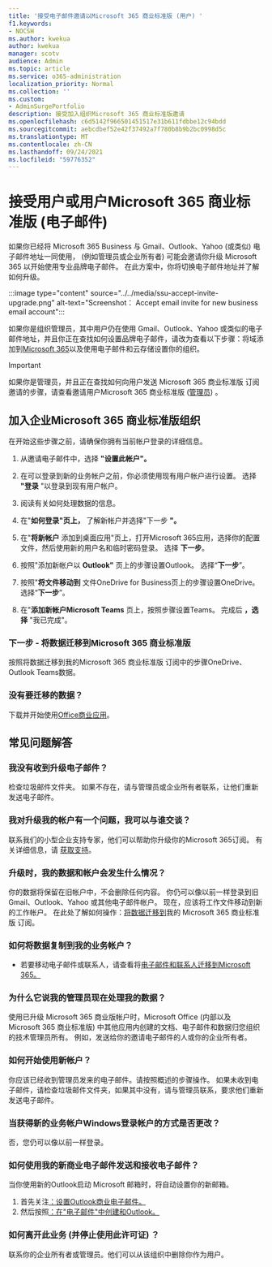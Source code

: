 ```yaml
---
title: '接受电子邮件邀请以Microsoft 365 商业标准版 (用户) '
f1.keywords:
- NOCSH
ms.author: kwekua
author: kwekua
manager: scotv
audience: Admin
ms.topic: article
ms.service: o365-administration
localization_priority: Normal
ms.collection: ''
ms.custom:
- AdminSurgePortfolio
description: 接受加入组织Microsoft 365 商业标准版邀请
ms.openlocfilehash: c6d5142f966501451517e31b611fdbbe12c94bdd
ms.sourcegitcommit: aebcdbef52e42f37492a7f780b8b9b2bc0998d5c
ms.translationtype: MT
ms.contentlocale: zh-CN
ms.lasthandoff: 09/24/2021
ms.locfileid: "59776352"
---
```

# <a name="accept-an-email-invitation-to-a-microsoft-365-business-standard-subscription-user"></a>接受用户或用户Microsoft 365 商业标准版 (电子邮件) 

如果你已经将 Microsoft 365 Business 与 Gmail、Outlook、Yahoo (或类似) 电子邮件地址一同使用， (例如管理员或企业所有者) 可能会邀请你升级 Microsoft 365 以开始使用专业品牌电子邮件。  在此方案中，你将切换电子邮件地址并了解如何升级。

:::image type="content" source="../../media/ssu-accept-invite-upgrade.png" alt-text="Screenshot： Accept email invite for new business email account":::

如果你是组织管理员，其中用户仍在使用 Gmail、Outlook、Yahoo 或类似的电子邮件地址，并且你正在查找如何设置品牌电子邮件，请改为查看以下步骤：将域添加到[Microsoft 365](../setup/add-domain.md)以及使用电子邮件和云存储设置你的组织。 [](../setup/setup-business-standard.md#finish-setting-up)

> [!IMPORTANT]
> 如果你是管理员，并且正在查找如何向用户发送 Microsoft 365 商业标准版 订阅邀请的步骤，请查看邀请用户Microsoft 365 商业标准版 ([管理员](admin-invite-business-standard.md)) 。

## <a name="join-a-business-microsoft-365-business-standard-organization"></a>加入企业Microsoft 365 商业标准版组织

在开始这些步骤之前，请确保你拥有当前帐户登录的详细信息。

1. 从邀请电子邮件中，选择 **"设置此帐户"。**

2. 在可以登录到新的业务帐户之前，你必须使用现有用户帐户进行设置。 选择 **"登录** "以登录到现有用户帐户。

3. 阅读有关如何处理数据的信息。

4. 在"**如何登录"页上，** 了解新帐户并选择"下一步 **"。**

5. 在"**将新帐户** 添加到桌面应用"页上，打开Microsoft 365应用，选择你的配置文件，然后使用新的用户名和临时密码登录。 选择 **下一步**。

6. 按照"添加新帐户以 **Outlook"** 页上的步骤设置Outlook。 选择“**下一步**”。

7. 按照"**将文件移动到** 文件OneDrive for Business页上的步骤设置OneDrive。 选择“**下一步**”。

8. 在"**添加新帐户Microsoft Teams** 页上，按照步骤设置Teams。 完成后 **，选择** "我已完成"。

### <a name="next-steps---migrate-your-data-to-microsoft-365-business-standard"></a>下一步 - 将数据迁移到Microsoft 365 商业标准版

按照将数据迁移到我的[](migrate-data-business-standard.md)Microsoft 365 商业标准版 订阅中的步骤OneDrive、Outlook Teams数据。

### <a name="no-data-to-migrate"></a>没有要迁移的数据？

下载并开始使用[Office商业应用](https://support.microsoft.com/office/install-office-apps-from-office-365-dcf2d841-dac7-455b-9a77-fc8f7ee92702)。

## <a name="frequently-asked-questions"></a>常见问题解答

### <a name="i-didnt-receive-an-upgrade-email"></a>我没有收到升级电子邮件？

检查垃圾邮件文件夹。 如果不存在，请与管理员或企业所有者联系，让他们重新发送电子邮件。

### <a name="i-have-a-question-about-upgrading-my-account-who-can-i-talk-to"></a>我对升级我的帐户有一个问题，我可以与谁交谈？

联系我们的小型企业支持专家，他们可以帮助你升级你的Microsoft 365订阅。 有关详细信息，请 [获取支持](../../business-video/get-help-support.md)。

### <a name="what-happens-to-my-data-and-account-when-i-upgrade"></a>升级时，我的数据和帐户会发生什么情况？

你的数据将保留在旧帐户中，不会删除任何内容。  你仍可以像以前一样登录到旧 Gmail、Outlook、Yahoo 或其他电子邮件帐户。 现在，应该将工作文件移动到新的工作帐户。 在此处了解如何操作：[将数据迁移到](migrate-data-business-standard.md)我的 Microsoft 365 商业标准版 订阅。

### <a name="how-can-i-copy-data-to-my-business-account"></a>如何将数据复制到我的业务帐户？

<!--- For steps on copying your data from your old OneDrive account to your new OneDrive for business account, check out: [Migrate data to my Microsoft 365 Business Standard subscription](migrate-data-business-standard.md).-->
- 若要移动电子邮件或联系人，请查看将[电子邮件和联系人迁移到Microsoft 365。](../setup/migrate-email-and-contacts-admin.md)

### <a name="why-does-it-say-my-admin-now-handles-my-data"></a>为什么它说我的管理员现在处理我的数据？

使用已升级 Microsoft 365 商业版帐户时，Microsoft Office (内部以及 Microsoft 365 商业标准版) 中其他应用内创建的文档、电子邮件和数据归您组织的技术管理员所有。 例如，发送给你的邀请电子邮件的人或你的企业所有者。

### <a name="how-do-i-get-started-with-my-new-account"></a>如何开始使用新帐户？

你应该已经收到管理员发来的电子邮件。请按照概述的步骤操作。 如果未收到电子邮件，请检查垃圾邮件文件夹，如果其中没有，请与管理员联系，要求他们重新发送电子邮件。

### <a name="does-the-way-i-login-to-windows-change-when-i-get-a-new-business-account"></a>当获得新的业务帐户Windows登录帐户的方式是否更改？

否，您仍可以像以前一样登录。

### <a name="how-can-i-send-and-receive-emails-with-my-new-business-email"></a>如何使用我的新商业电子邮件发送和接收电子邮件？

当你使用新的Outlook启动 Microsoft 邮箱时，将自动设置你的新邮箱。

1. 首先关注[：设置Outlook商业电子邮件。](../../business-video/setup-outlook.md)
2. 然后按照[：在"电子邮件"中创建和Outlook。](https://support.microsoft.com/office/create-and-send-email-in-outlook-19c32deb-08b6-4f90-a211-02bc5f77f360)

### <a name="how-can-i-leave-this-business-and-stop-using-this-license"></a>如何离开此业务 (并停止使用此许可证) ？

联系你的企业所有者或管理员。他们可以从该组织中删除你作为用户。

<!--1. Open any of your Microsoft 365 apps, like Word, Excel or PowerPoint, select your profile icon and then **Sign in with a different account**. Follow the steps and choose **Next** to set up Outlook.

2. Open Outlook, enter your new email address, and select **Connect**. Follow the steps and choose **Next** to set up OneDrive.

3. Select the OneDrive cloud icon from your taskbar and follow the steps to move your files to your new OneDrive for Business folder. Select **Next** to set up Microsoft Teams.

4. Open Teams, select your profile icon, and then **Add work or school account**. Follow the steps to add your new account to Teams. Select **I'm done** when Teams is set up.-->
